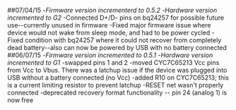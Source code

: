 ##07/04/15
-*Firmware version incrementerd to 0.5.2*
-*Hardware version incremented to G2*
-Connected D+/D- pins on bq24257 for possible future use--currently unused in firmware
-Fixed major firmware issue where device would not wake from sleep mode, and had to be power cycled
-Fixed condition with bq24257 where it could not recover from completely dead battery--also can now be powered by USB with no battery connected
##06/07/15
-*Firmware version incremented to 0.5.1*
-*Hardware version incremented to G1*
-swapped pins 1 and 2
-moved CYC7C65213 Vcc pins from Vcc to Vbus. There was a latchup issue if the device was plugged into USB without a battery connected (no Vcc)
-added R10 on CYC7C65213; this is a current limiting resistor to prevent latchup
-RESET net wasn't properly connected
-deprecated recovery format functionality -- pin 24 (analog 1) is now free
